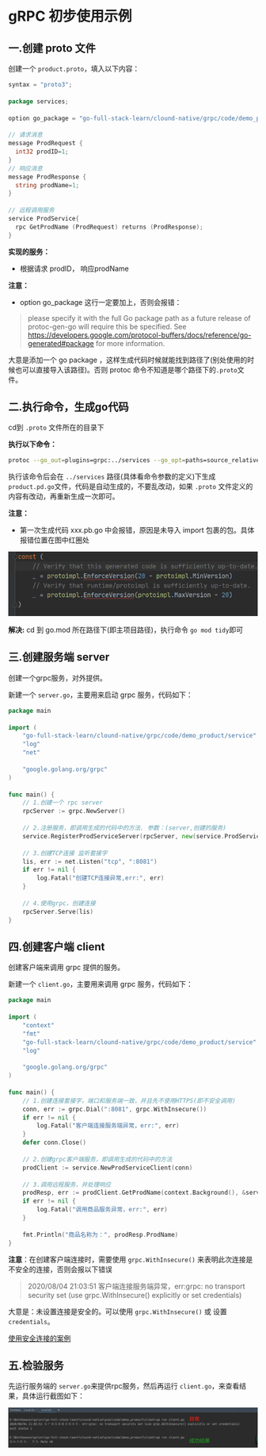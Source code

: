 # gRPC 初步使用示例

## 一.创建 proto 文件

创建一个 `product.proto`，填入以下内容：
```go
syntax = "proto3";

package services;

option go_package = "go-full-stack-learn/clound-native/grpc/code/demo_product/pbfile";

// 请求消息
message ProdRequest {
  int32 prodID=1;
}
// 响应消息
message ProdResponse {
  string prodName=1;
}

// 远程调用服务
service ProdService{
  rpc GetProdName (ProdRequest) returns (ProdResponse);
}
```
**实现的服务：**
- 根据请求 prodID， 响应prodName

**注意：**
- option go_package 这行一定要加上，否则会报错：
> please specify it with the full Go package path as
a future release of protoc-gen-go will require this be specified.
See https://developers.google.com/protocol-buffers/docs/reference/go-generated#package for more information.

大意是添加一个 go package ，这样生成代码时候就能找到路径了(别处使用的时候也可以直接导入该路径)。否则 protoc 命令不知道是哪个路径下的`.proto`文件。

## 二.执行命令，生成go代码

cd到 `.proto` 文件所在的目录下

**执行以下命令：**
```sh
protoc --go_out=plugins=grpc:../services --go_opt=paths=source_relative product.proto 
```
执行该命令后会在 `../services` 路径(具体看命令参数的定义)下生成 `product.pd.go`文件，代码是自动生成的，不要乱改动，如果 `.proto` 文件定义的内容有改动，再重新生成一次即可。

**注意：**

- 第一次生成代码 xxx.pb.go 中会报错，原因是未导入 import 包裹的包。具体报错位置在图中红圈处

![grpc_第一次生成代码报错](../img/grpc_第一次生成代码报错.png)

**解决:** cd 到 go.mod 所在路径下(即主项目路径)，执行命令 `go mod tidy`即可

## 三.创建服务端 server
创建一个grpc服务，对外提供。

新建一个 `server.go`，主要用来启动 grpc 服务，代码如下：

```go
package main

import (
	"go-full-stack-learn/clound-native/grpc/code/demo_product/service"
	"log"
	"net"

	"google.golang.org/grpc"
)

func main() {
	// 1.创建一个 rpc server
	rpcServer := grpc.NewServer()

	// 2.注册服务，即调用生成的代码中的方法. 参数：(server,创建的服务)
	service.RegisterProdServiceServer(rpcServer, new(service.ProdService))

	// 3.创建TCP连接 监听套接字
	lis, err := net.Listen("tcp", ":8081")
	if err != nil {
		log.Fatal("创建TCP连接异常,err:", err)
	}

	// 4.使用grpc，创建连接
	rpcServer.Serve(lis)
}
```

## 四.创建客户端 client

创建客户端来调用 grpc 提供的服务。

新建一个 `client.go`，主要用来调用 grpc 服务，代码如下：

```go
package main

import (
	"context"
	"fmt"
	"go-full-stack-learn/clound-native/grpc/code/demo_product/service"
	"log"

	"google.golang.org/grpc"
)

func main() {
	// 1.创建连接套接字，端口和服务端一致，并且先不使用HTTPS(即不安全调用)
	conn, err := grpc.Dial(":8081", grpc.WithInsecure())
	if err != nil {
		log.Fatal("客户端连接服务端异常，err:", err)
	}
	defer conn.Close()

	// 2.创建grpc客户端服务，即调用生成的代码中的方法
	prodClient := service.NewProdServiceClient(conn)

	// 3.调用远程服务，并处理响应
	prodResp, err := prodClient.GetProdName(context.Background(), &service.ProdRequest{ProdID: 10})
	if err != nil {
		log.Fatal("调用商品服务异常，err:", err)
	}

	fmt.Println("商品名称为：", prodResp.ProdName)
}
```

**注意**：在创建客户端连接时，需要使用 `grpc.WithInsecure()` 来表明此次连接是不安全的连接，否则会报以下错误
> 2020/08/04 21:03:51 客户端连接服务端异常，err:grpc: no transport security set (use grpc.WithInsecure() explicitly or set credentials)

大意是：未设置连接是安全的。可以使用 `grpc.WithInsecure()` 或 设置 `credentials`。

[使用安全连接的案例](/clound-native/grpc/docs/04_新增ssl证书—保证服务调用安全性.md)

## 五.检验服务

先运行服务端的 `server.go`来提供rpc服务，然后再运行 `client.go`，来查看结果，具体运行截图如下：

![grpc调用服务端成功及异常](../img/grpc调用服务端成功及异常.png)

